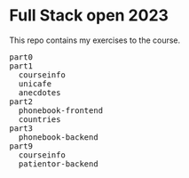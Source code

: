 # Full Stack open 2023

This repo contains my exercises to the course.

<pre>
part0
part1
  courseinfo
  unicafe
  anecdotes
part2
  phonebook-frontend
  countries
part3
  phonebook-backend
part9
  courseinfo
  patientor-backend
</pre>
